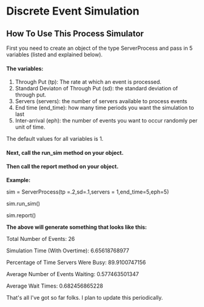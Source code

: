 
<h1>Discrete Event Simulation</h1>

<h2>How To Use This Process Simulator</h2>

<p>First you need to create an object of the type ServerProcess and pass in 5 variables (listed and explained below).</p>

<h4>The variables:</h4>

<ol>
  <li>Through Put (tp): The rate at which an event is processed. </li>
  <li>Standard Deviaton of Through Put (sd): the standard deviation of through put. </li>
  <li>Servers (servers): the number of servers available to process events</li>
  <li>End time (end_time): how many time periods you want the simulation to last</li>
  <li>Inter-arrival (eph): the number of events you want to occur randomly per unit of time. </li>
 </ol>

<p>The default values for all variables is 1. </p>

<h4>Next, call the run_sim method on your object. </h4>

<h4>Then call the report method on your object. </h4>

<p><strong>Example:</strong></p>

<p>sim = ServerProcess(tp =.2,sd=.1,servers = 1,end_time=5,eph=5)</p>
<p>sim.run_sim()</p>
<p>sim.report()</p>

<p><strong>The above will generate something that looks like this:</strong></p>

<p>Total Number of Events: 26</p>
<p>Simulation Time (With Overtime): 6.65618768977</p>
<p>Percentage of Time Servers Were Busy: 89.9100747156</p>
<p>Average Number of Events Waiting: 0.577463501347</p>
<p>Average Wait Times: 0.682456865228</p>

<p>That's all I've got so far folks. I plan to update this periodically. </p>
